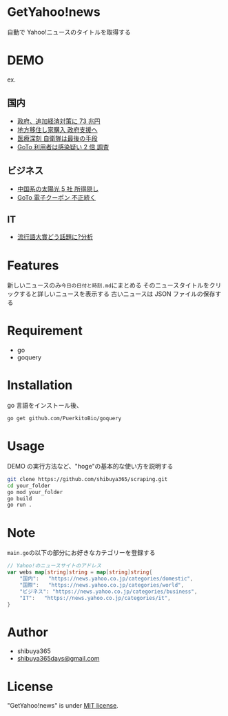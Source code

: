 # GetYahoo!news

自動で Yahoo!ニュースのタイトルを取得する

# DEMO

ex.

## 国内

- [政府、追加経済対策に 73 兆円](https://news.yahoo.co.jp/pickup/6378687)
- [地方移住し家購入 政府支援へ](https://news.yahoo.co.jp/pickup/6378693)
- [医療深刻 自衛隊は最後の手段](https://news.yahoo.co.jp/pickup/6378688)
- [GoTo 利用者は感染疑い 2 倍 調査](https://news.yahoo.co.jp/pickup/6378685)

## ビジネス

- [中国系の太陽光 5 社 所得隠し](https://news.yahoo.co.jp/pickup/6378702)
- [GoTo 電子クーポン 不正続く](https://news.yahoo.co.jp/pickup/6378696)

## IT

- [流行語大賞どう話題に?分析](https://news.yahoo.co.jp/pickup/6378691)

# Features

新しいニュースのみ`今日の日付と時刻.md`にまとめる
そのニュースタイトルをクリックすると詳しいニュースを表示する
古いニュースは JSON ファイルの保存する

# Requirement

- go
- goquery

# Installation

go 言語をインストール後、

```bash
go get github.com/PuerkitoBio/goquery
```

# Usage

DEMO の実行方法など、"hoge"の基本的な使い方を説明する

```bash
git clone https://github.com/shibuya365/scraping.git
cd your_folder
go mod your_folder
go build
go run .
```

# Note

`main.go`の以下の部分にお好きなカテゴリーを登録する

```go
// Yahoo!のニュースサイトのアドレス
var webs map[string]string = map[string]string{
	"国内":   "https://news.yahoo.co.jp/categories/domestic",
	"国際":   "https://news.yahoo.co.jp/categories/world",
	"ビジネス": "https://news.yahoo.co.jp/categories/business",
	"IT":   "https://news.yahoo.co.jp/categories/it",
}
```

# Author

- shibuya365
- shibuya365days@gmail.com

# License

"GetYahoo!news" is under [MIT license](https://en.wikipedia.org/wiki/MIT_License).
